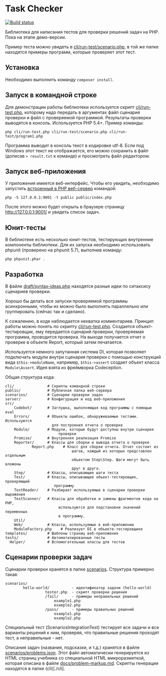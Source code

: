 # Task Checker

[![Build status](https://travis-ci.org/codedokode/task-checker.svg?branch=master)](https://travis-ci.org/codedokode/task-checker)

Библиотека для написания тестов для проверки решений задач на PHP. Пока на этапе демо-версии. 

Пример теста можно увидеть в [cli/run-test/scenario.php](./cli/run-test/scenario.php), в той же папке находятся примеры программ, которые проверяет этот тест.

## Установка 

Необходимо выполнить команду `composer install`. 

## Запуск  в командной строке

Для демонстрации работы библиотеки используется скрипт [cli/run-test.php](./cli/run-test.php), которому надо передать в аргументах файл сценария проверки и файл с проверяемой программой. Результаты проверки выводятся в консоль. Используется PHP 5.4+. Пример команды: 

```
php cli/run-test.php cli/run-test/scenario.php cli/run-test/program1.php
```

Программа выводит в консоль текст в кодировке utf-8. Если под Windows этот текст не отображается, его можно сохранить в файл (дописав `> result.txt` к команде) и просмотреть файл редактором. 

## Запуск веб-приложения

У приложения имеется веб-интерфейс. Чтобы его увидеть, необходимо запустить [встроенный в PHP веб-сервер](http://php.net/manual/ru/features.commandline.webserver.php) командой: 

```
php -S 127.0.0.1:9001 -t public public/index.php
```

После этого можно будет открыть в браузере страницу http://127.0.0.1:9001/ и увидеть список задач. 

## Юнит-тесты

В библиотеке есть несколько юнит-тестов, тестирующих внутренние компоненты библиотеки. Для их запуска необходимо использовать phpunit (проверено на phpunit 5.7), выполнив команду: 

```
php phpunit.phar .
```

## Разработка

В файле [draft/syntax-ideas.php](./draft/syntax-ideas.php) находятся разные идеи по ситаксису сценариев проверки.

Хорошо бы делать все запуски проверяемой программы асинхронными, чтобы их можно было выполнять параллельно или группировать (сейчас так и сделано).

К сожалению, в коде наблюдается нехватка комментариев. Принцип работы можно понять по скрипту [cli/run-test.php](./cli/run-test.php). Создается объект-тестировщик, ему передается сценарий проверки, проверяемая программа, проводится проверка. На выходе получается отчет о проверке в объекте Report, который затем печатается.

Используется немного запутанная система DI, которая позволяет подключать модули внутри сценария проверки с помощью конструкций вида `$this->moduleName`, например, `$this->assert` создает объект класса `Module\Assert`. Идея взята из фреймворка Codeception.

Общая структура кода: 

```
cli/               # Скрипты командной строки
public/            # Публичная папка веб-сервера
scenarios/         # Сценарии проверки задач
server/            # Конфигурация и код веб-приложения
src/
    Codebot/       # Заглушка, выполняющая код программы с помощью eval
    Errors/        # Объекты ошибок, обнаруживаемые тестами. Используются
                     для построения отчета о проверке
    Module/        # Модули, которые будут доступны внутри сценария 
                        проверки
    Promise/       # Внутренняя реализация Promise
    Reporter/      # Классы для сборки и вывода отчета о проверке
            Report.php    # Класс для сборки отчета. Отчет состоит из 
                              шагов, каждый из которых представлен отдельным 
                              объектом Step\Step. Шаги могут быть вложены 
                              друг в друга.
    Step/          # Классы, описывающие шаги теста
    Test/          # Классы, описывающие объект-тестировщик, проверяющий 
                      программу
    TextReader/    # Разбирает используемые в сценарии проверки выражения
    TextScanner/   # Классы для обработки и замены фрагментов кода на PHP, 
                        используются для подстановки значений переменных 
                        в программу.
    Util/
    Web/           # Классы, используемые в веб-приложении
    ModuleFactory.php    # Реализует DI в объекте-тестировщике
templates/         # Шаблоны страниц веб-приложения
tests/             # Автоматизированные тесты
  Helper/          # Вспомогательные классы для тестов
```

## Сценарии проверки задач

Сценарии проверки хранятся в папке [scenarios](./scenarios). Структура примерно такая: 

```
scenarios/
        hello-world/          - идентификатор задачи (hello-world)
                  tester.php  - скрипт проверки решения
                  /fail/      - примеры неправильных решений
                      example1.php 
                      example2.php 
                  /pass/      - примеры правильных решений
                      example1.php
                      example2.php
```

Специальный тест (ScenariosIntegrationTest) тестирует все задачи и все варианты решений к ним, проверяя, что правильные решения проходят тест, а неправильные - нет.

Описания задач (названия, подсказки, и т.д.) хранятся в файле [scenarios/problems.json](./scenarios/problems.json). Этот файл автоматически генерируется из HTML страниц учебника со специальной HTML микроразметкой, которая описана в файле [docs/problem-markup.md](./docs/problem-markup.md). Скрипты генерации находятся в папке (cli)[./cli].



